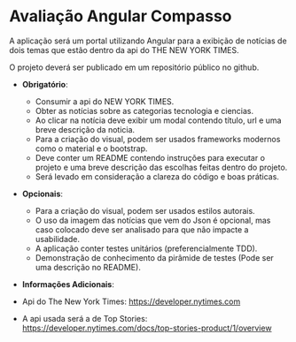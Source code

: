 # Avaliação Angular Compasso

A aplicação será um portal utilizando Angular para a exibição de notícias de dois temas que estão dentro da api do THE NEW YORK TIMES.

O projeto deverá ser publicado em um repositório público no github.

* **Obrigatório**:
  * Consumir a api do NEW YORK TIMES.
  * Obter as notícias sobre as categorias tecnologia e ciencias.
  * Ao clicar na notícia deve exibir um modal contendo título, url e uma breve descrição da noticia.
  * Para a criação do visual, podem ser usados frameworks modernos como o material e o bootstrap.
  * Deve conter um README contendo instruções para executar o projeto e uma breve descrição das escolhas feitas dentro do projeto.
  * Será levado em consideração a clareza do código e boas práticas.

* **Opcionais**:
  * Para a criação do visual, podem ser usados estilos autorais.
  * O uso da imagem das notícias que vem do Json é opcional, mas caso colocado deve ser analisado para que não impacte a usabilidade.
  * A aplicação conter testes unitários (preferencialmente TDD).
  * Demonstração de conhecimento da pirâmide de testes (Pode ser uma descrição no README).

* **Informações Adicionais**:
 * Api do The New York Times: https://developer.nytimes.com
 * A api usada será a de Top Stories: https://developer.nytimes.com/docs/top-stories-product/1/overview
